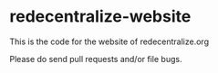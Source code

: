 redecentralize-website
======================

This is the code for the website of redecentralize.org

Please do send pull requests and/or file bugs.
